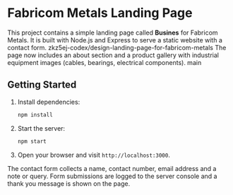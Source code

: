 # Fabricom Metals Landing Page

This project contains a simple landing page called **Busines** for Fabricom Metals.
It is built with Node.js and Express to serve a static website with a contact form.
zkz5ej-codex/design-landing-page-for-fabricom-metals
The page now includes an about section and a product gallery with industrial
equipment images (cables, bearings, electrical components).
 main

## Getting Started

1. Install dependencies:
   ```bash
   npm install
   ```
2. Start the server:
   ```bash
   npm start
   ```
3. Open your browser and visit `http://localhost:3000`.

The contact form collects a name, contact number, email address and a note or query.
Form submissions are logged to the server console and a thank you message is shown
on the page.

